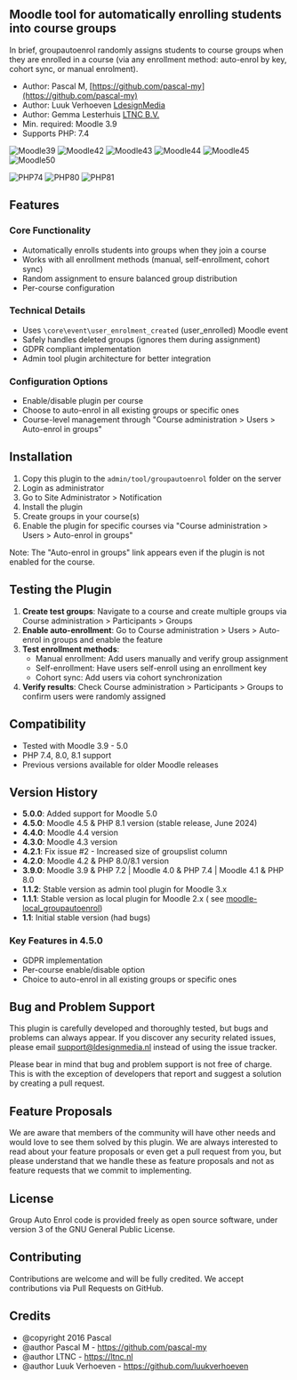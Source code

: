 ## Moodle tool for automatically enrolling students into course groups

In brief, groupautoenrol randomly assigns students to course groups when they are
enrolled in a course (via any enrollment method: auto-enrol by key, cohort sync, or manual enrolment).

* Author: Pascal M, [https://github.com/pascal-my](https://github.com/pascal-my)
* Author: Luuk Verhoeven [LdesignMedia](https://ldesignmedia.nl/)
* Author: Gemma Lesterhuis [LTNC B.V.](https://ltnc.nl/)
* Min. required: Moodle 3.9
* Supports PHP: 7.4

![Moodle39](https://img.shields.io/badge/moodle-3.9-brightgreen.svg)
![Moodle42](https://img.shields.io/badge/moodle-4.2-brightgreen.svg)
![Moodle43](https://img.shields.io/badge/moodle-4.3-brightgreen.svg)
![Moodle44](https://img.shields.io/badge/moodle-4.4-brightgreen.svg)
![Moodle45](https://img.shields.io/badge/moodle-4.5-brightgreen.svg)
![Moodle50](https://img.shields.io/badge/moodle-5.0-brightgreen.svg)

![PHP74](https://img.shields.io/badge/php-7.4-teal.svg)
![PHP80](https://img.shields.io/badge/php-8.0-teal.svg)
![PHP81](https://img.shields.io/badge/php-8.1-teal.svg)

## Features

### Core Functionality

- Automatically enrolls students into groups when they join a course
- Works with all enrollment methods (manual, self-enrollment, cohort sync)
- Random assignment to ensure balanced group distribution
- Per-course configuration

### Technical Details

- Uses `\core\event\user_enrolment_created` (user_enrolled) Moodle event
- Safely handles deleted groups (ignores them during assignment)
- GDPR compliant implementation
- Admin tool plugin architecture for better integration

### Configuration Options

- Enable/disable plugin per course
- Choose to auto-enrol in all existing groups or specific ones
- Course-level management through "Course administration > Users > Auto-enrol in groups"

## Installation

1. Copy this plugin to the `admin/tool/groupautoenrol` folder on the server
2. Login as administrator
3. Go to Site Administrator > Notification
4. Install the plugin
5. Create groups in your course(s)
6. Enable the plugin for specific courses via "Course administration > Users > Auto-enrol in groups"

Note: The "Auto-enrol in groups" link appears even if the plugin is not enabled for the course.

## Testing the Plugin

1. **Create test groups**: Navigate to a course and create multiple groups via Course administration > Participants >
   Groups
2. **Enable auto-enrollment**: Go to Course administration > Users > Auto-enrol in groups and enable the feature
3. **Test enrollment methods**:
    - Manual enrollment: Add users manually and verify group assignment
    - Self-enrollment: Have users self-enroll using an enrollment key
    - Cohort sync: Add users via cohort synchronization
4. **Verify results**: Check Course administration > Participants > Groups to confirm users were randomly assigned

## Compatibility

- Tested with Moodle 3.9 - 5.0
- PHP 7.4, 8.0, 8.1 support
- Previous versions available for older Moodle releases

## Version History

- **5.0.0**: Added support for Moodle 5.0
- **4.5.0**: Moodle 4.5 & PHP 8.1 version (stable release, June 2024)
- **4.4.0**: Moodle 4.4 version
- **4.3.0**: Moodle 4.3 version
- **4.2.1**: Fix issue #2 - Increased size of groupslist column
- **4.2.0**: Moodle 4.2 & PHP 8.0/8.1 version
- **3.9.0**: Moodle 3.9 & PHP 7.2 | Moodle 4.0 & PHP 7.4 | Moodle 4.1 & PHP 8.0
- **1.1.2**: Stable version as admin tool plugin for Moodle 3.x
- **1.1.1**: Stable version as local plugin for Moodle 2.x (
  see [moodle-local_groupautoenrol](https://github.com/pascal-my/moodle-local_groupautoenrol/tree/STABLE))
- **1.1**: Initial stable version (had bugs)

### Key Features in 4.5.0

- GDPR implementation
- Per-course enable/disable option
- Choice to auto-enrol in all existing groups or specific ones

## Bug and Problem Support

This plugin is carefully developed and thoroughly tested, but bugs and problems can always appear.
If you discover any security related issues, please email [support@ldesignmedia.nl](mailto:support@ldesignmedia.nl) instead of using the
issue tracker.

Please bear in mind that bug and problem support is not free of charge. This is with the exception of developers that
report and suggest a solution by creating a pull request.

## Feature Proposals

We are aware that members of the community will have other needs and would love to see them solved by this plugin. We
are always interested to read about your feature proposals or even get a pull request from you, but please understand
that we handle these as feature proposals and not as feature requests that we commit to implementing.

## License

Group Auto Enrol code is provided freely as open source software, under version 3 of the GNU General Public License.

## Contributing

Contributions are welcome and will be fully credited. We accept contributions via Pull Requests on GitHub.

## Credits

* @copyright 2016 Pascal
* @author Pascal M - https://github.com/pascal-my
* @author LTNC - https://ltnc.nl
* @author Luuk Verhoeven - https://github.com/luukverhoeven
